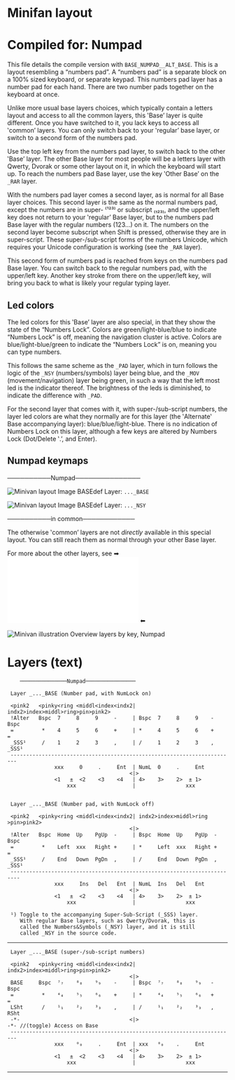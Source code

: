 # Minifan layout

Compiled for: Numpad
====================

This file details the compile version with `BASE_NUMPAD__ALT_BASE`.
This is a layout resembling a “numbers pad”. A “numbers pad”
is a separate block on a 100% sized keyboard, or separate keypad. This
numbers pad layer has a number pad for each hand. There are two number
pads together on the keyboard at once.

Unlike more usual base layers choices, which typically contain a letters
layout and access to all the common layers, this ‛Base’ layer is
quite different. Once you have switched to it, you lack keys to access
all ‛common’ layers. You can only switch back to your ‛regular’ base 
layer, or switch to a second form of the numbers pad.

Use the top left key from the numbers pad layer, to switch back to the
other ‛Base’ layer. The other Base layer for most people will be a
letters layer with Qwerty, Dvorak or some other layout on it, in which
the keyboard will start up.  To reach the numbers pad Base layer, use
the key ‛Other Base’ on the `_RAR` layer.

With the numbers pad layer comes a second layer, as is normal for
all Base layer choices. This second layer is the same as the normal
numbers pad, except the numbers are in super- ⁽¹²³⁾ or subscript
₍₁₂₃₎, and the upper/left key does not return to your
‛regular’ Base layer, but to the numbers pad Base layer with the
regular numbers (123…) on it. The numbers on the second layer become
subscript when Shift is pressed, otherwise they are in super-script. These
super-/sub-script forms of the numbers Unicode, which requires your
Unicode configuration is working (see the `_RAR` layer).

This second form of numbers pad is reached from keys on the numbers pad
Base layer. You can switch back to the regular numbers pad, with the
upper/left key.  Another key stroke from there on the upper/left key,
will bring you back to what is likely your regular typing layer.

Led colors
----------

The led colors for this ‛Base’ layer are also special, in that they show
the state of the “Numbers Lock”. Colors are green/light-blue/blue to
indicate “Numbers Lock” is off, meaning the navigation cluster is active.
Colors are blue/light-blue/green to indicate the “Numbers Lock” is on,
meaning you can type numbers. 

This follows the same scheme as the `_PAD` layer, which in turn follows
the logic of the `_NSY` (numbers/symbols) layer being blue, and the `_MOV`
(movement/navigation) layer being green, in such a way that the left most
led is the indicator thereof. The brightness of the leds is diminished,
to indicate the difference with `_PAD`. 

For the second layer that comes with it, with super-/sub-script
numbers, the layer led colors are what they normally are for this layer
(the ‛Alternate‛ Base accompanying layer): blue/blue/light-blue.
There is no indication of Numbers Lock on this layer, although a few
keys are altered by Numbers Lock (Dot/Delete ‛.’, and Enter).

Numpad keymaps
---------------

──────────Numpad───────────────

![Minivan layout Image BASEdef](http://socialism.nl/misc/minivan/minivan_base_layer_numpad_vd.jpg)
Layer: `..._BASE`

![Minivan layout Image BASEdef](http://socialism.nl/misc/minivan/minivan_nsy_layer_numpad_vb.jpg)
Layer: `..._NSY`

──────────in common────────────

The otherwise ‛common’ layers are not _directly_ available in this special layout.
You can still reach them as normal through your other Base layer.

For more about the other layers, see ➡ ![readme.md](./readme.md) ⬅

![Minivan illustration Overview layers by key, Numpad](http://socialism.nl/misc/minivan/minivan-all-layers-clear-visualization-by-key_numpad_2000_vd.jpg)

Layers (text)
=============

        ───────────────Numpad────────────────

     Layer _..._BASE (Number pad, with NumLock on)
    
     <pink2   <pinky<ring <middl<index<indx2| indx2>index>middl>ring>pin>pink2>
     !Alter   Bspc  7     8     9     -     | Bspc  7     8     9    -   Bspc
     =         *    4     5     6     +     | *     4     5     6    +      =
     _SSS¹     /    1     2     3     ,     | /     1     2     3    ,   _SSS¹ 
     ------------------------------------------------------------------------
                   xxx     0     .     Ent  | NumL  0     .     Ent
                                           <|>
                   <1   ±  <2    <3    <4   | 4>    3>    2>  ± 1>  
                       xxx                  |                xxx          


     Layer _..._BASE (Number pad, with NumLock off)
    
     <pink2   <pinky<ring <middl<index<indx2| indx2>index>middl>ring >pin>pink2>
                                           <|>
     !Alter   Bspc  Home  Up    PgUp  -     | Bspc  Home  Up    PgUp  -   Bspc
     =         *    Left  xxx   Right +     | *     Left  xxx   Right +      =
     _SSS¹     /    End   Down  PgDn  ,     | /     End   Down  PgDn  ,   _SSS¹
     -------------------------------------------------------------------------
                   xxx     Ins   Del   Ent  | NumL  Ins   Del   Ent
                                           <|>
                   <1   ±  <2    <3    <4   | 4>    3>    2>  ± 1>  
                       xxx                  |                xxx          
 
     ¹) Toggle to the accompanying Super-Sub-Script (_SSS) layer.
        With regular Base layers, such as Qwerty/Dvorak, this is 
        called the Numbers&Symbols (_NSY) layer, and it is still
        called _NSY in the source code.

- - -


     Layer _..._BASE (super-/sub-script numbers)
    
     <pink2   <pinky<ring <middl<index<indx2| indx2>index>middl>ring>pin>pink2>
                                           <|>
     BASE     Bspc  ⁷₇    ⁸₈    ⁹₉    -     | Bspc  ⁷₇    ⁸₈    ⁹₉   -   Bspc
     =         *    ⁴₄    ⁵₅    ⁶₆    +     | *     ⁴₄    ⁵₅    ⁶₆   +      =
     LSht      /    ¹₁    ²₂    ³₃    ,     | /     ¹₁    ²₂    ³₃   ,   RSht
     -*-                                   <|>                            -*- //(toggle) Access on Base
     ------------------------------------------------------------------------
                   xxx    ⁰₀     .     Ent  | xxx   ⁰₀    .     Ent  
                                           <|>      
                   <1   ±  <2    <3    <4   | 4>    3>    2>  ± 1>  
                       xxx                  |                xxx          

- - -


